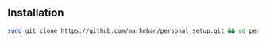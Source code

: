 ## Installation

```bash
sudo git clone https://github.com/markeban/personal_setup.git && cd personal_setup && ./install.sh
```